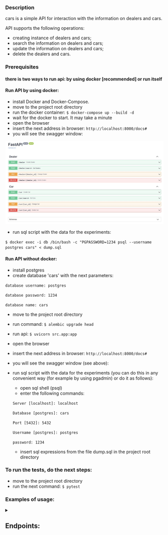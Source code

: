 ### Description

cars is a simple API for interaction with the information on dealers and cars. 

API supports the following operations: 
- creating instance of dealers and cars;
- search the information on dealers and cars;
- update the information on dealers and cars;
- delete the dealers and cars.

### Prerequisites

#### there is two ways to run api: by using docker [recommended] or run itself

#### Run API by using docker:
- install Docker and Docker-Compose.
- move to the project root directory
- run the docker container: `$ docker-compose up --build -d`
- wait for the docker to start. It may take a minute
- open the browser
- insert the next address in browser: `http://localhost:8000/docs#`
- you will see the swagger window: 

![](images/1.jpg)

- run sql script with the data for the experiments:

`$ docker exec -i db /bin/bash -c "PGPASSWORD=1234 psql --username postgres cars" < dump.sql`

#### Run API without docker:
- install postgres
- create database 'cars' with the next parameters:

`database username: postgres`

`database password: 1234`

`database name: cars`

- move to the project root directory
- run command: `$ alembic upgrade head`
- run api: `$ uvicorn src.app:app`
- open the browser
- insert the next address in browser: `http://localhost:8000/docs#`
- you will see the swagger window (see above):
- run sql script with the data for the experiments (you can do this in any convenient way (for example by using pgadmin) or do it as follows):

    - open sql shell (psql)
    - enter the following commands:
    
    `Server [localhost]: localhost`
    
    `Database [postgres]: cars`
    
    `Port [5432]: 5432`
    
    `Username [postgres]: postgres`
    
    `password: 1234`
    
    - insert sql expressions from the file dump.sql in the project root directory
    
### To run the tests, do the next steps:
- move to the project root directory
- run the next command: `$ pytest`

### Examples of usage:

<details><summary><h2>Endpoints:</h2></summary>

<hr>
<details><summary><h4>Create Dealer</h4></summary>

##### Description: creates a dealer with the specified parameters

##### URL: http://localhost:8000/dealer

##### Request:

- ````
    curl -X 'POST' \
      'http://localhost:8000/dealer' \
      -H 'accept: application/json' \
      -H 'Content-Type: application/json' \
      -d '{
      "dealer_name": "string",
      "address": "string",
      "phone": "string"
    }'
  ````

##### Responses:
- Successful Response:
  - status code: 201
  - Response body: 
      ````
      {"detail": "created"}
      ````
- Error: Conflict:

  - status code: 409
  - Response body:
      ````
      {"detail": "(psycopg2.errors.UniqueViolation) duplicate key value violates unique constraint \"dealer_dealer_name_key\"\nDETAIL:  Key (dealer_name)=(ee) already exists.\n\n[SQL: INSERT INTO dealer (dealer_name, address, phone) VALUES (%(dealer_name)s, %(address)s, %(phone)s) RETURNING dealer.id]\n[parameters: {'dealer_name': 'ee', 'address': 'string', 'phone': 'string'}]\n(Background on this error at: https://sqlalche.me/e/14/gkpj)"}
      ````
    
##### Note: field dealer_name should be unique

##### JSON Schema:
    {
      "type": "object",
      "properties": {
        "dealer_name": {
          "type": "string"
        },
        "address": {
          "type": "string"
        },
        "phone": {
          "type": "string"
        }
      },
      "required": [
        "dealer_name"
      ]
    }
    
</details>

<hr>
<details><summary><h4>Get Dealers</h4></summary>

##### Description: search for dealers by specified parameters

##### URL: http://localhost:8000/dealer/search

##### Request (to get all dealers): 
- ````
    curl -X 'POST' \
      'http://localhost:8000/dealer/search' \
      -H 'accept: application/json' \
      -H 'Content-Type: application/json' \
      -d '{
    }'
    ````

##### Response:
- status code: 200
- Response body:
    ````
    [
      {
        "address": "357 Philip Heights Apt. 877 New Stephanie, SD 66159",
        "phone": "14155552671",
        "id": 1,
        "dealer_name": "VROOM"
      },
      {
        "address": "13245 Sullivan Mount Suite 489 Bryanborough, ME 94533",
        "phone": "14187581856",
        "id": 2,
        "dealer_name": "Carvana"
      }
    ]
    ````

    
##### Request (to get specified dealer):
- ````
    curl -X 'POST' \
      'http://localhost:8000/dealer/search' \
      -H 'accept: application/json' \
      -H 'Content-Type: application/json' \
      -d '{
      "id": 1,
      "dealer_name": "VROOM"
    }'
    ````
##### Response:
- status code: 200
- Response body:
- ````
    [
      {
        "address": "357 Philip Heights Apt. 877 New Stephanie, SD 66159",
        "phone": "14155552671",
        "id": 1,
        "dealer_name": "VROOM"
      }
    ]
    ````
##### Note - if there is not any dealers, the response will be:
- status code: 200
- Response body:
- ````
  []
  ````
##### JSON Schema:
    {
      "type": "object",
      "properties": {
        "id": {
          "type": "integer"
        },
        "dealer_name": {
          "type": "string"
        },
        "address": {
          "type": "string"
        },
        "phone": {
          "type": "string"
        }
      }
    }

</details>

<hr>
<details><summary><h4>Change Dealer</h4></summary>

##### Description: change dealer according to parameters

##### URL: http://localhost:8000/dealer/<dealer_id>

##### Request:
    ````
    curl -X 'PUT' \
      'http://localhost:8000/dealer/179' \
      -H 'accept: application/json' \
      -H 'Content-Type: application/json' \
      -d '{
      "dealer_name": "rr",
      "address": "string",
      "phone": "string"
    }'
    ````
##### Responses:
- Successful Response:
    - status code: 200
    - Response body:
    ````
    {"detail": "changed"}
    ````
- Error: Conflict
    - status code: 409
    - Response body:
    ````
    {"detail": "(psycopg2.errors.UniqueViolation) duplicate key value violates unique constraint \"dealer_dealer_name_key\"\nDETAIL:  Key (dealer_name)=(string) already exists.\n\n[SQL: UPDATE dealer SET dealer_name=%(dealer_name)s WHERE dealer.id = %(dealer_id)s]\n[parameters: {'dealer_name': 'string', 'dealer_id': 179}]\n(Background on this error at: https://sqlalche.me/e/14/gkpj)"}
    ````
  
##### JSON Schema:
    {
      "type": "object",
      "properties": {
        "dealer_name": {
          "type": "string"
        },
        "address": {
          "type": "string"
        },
        "phone": {
          "type": "string"
        }
      }
    }
  
</details>

<hr>
<details><summary><h4>Delete Dealer</h4></summary>

##### URL: http://localhost:8000/dealer/<dealer_id>

##### Request:
````
curl -X 'DELETE' \
  'http://localhost:8000/dealer/1' \
  -H 'accept: application/json'
````
##### Responses:
- Successful Response:
    - status code: 200
    - Response body:
    ````
    {"detail": "deleted"}
    ````
- Error: Not Found
    - status code: 404
    - Response body:
    ````
    {"detail": "dealer with this ID doesn't exist"}
    ````
- Error: Conflict
  - status code: 409
  - Response body:
  ````
  {"detail": "(psycopg2.errors.ForeignKeyViolation) update or delete on table \"dealer\" violates foreign key constraint \"car_dealer_id_fkey\" on table \"car\"\nDETAIL:  Key (id)=(105) is still referenced from table \"car\".\n\n[SQL: DELETE FROM dealer WHERE dealer.id = %(id)s]\n[parameters: {'id': 105}]\n(Background on this error at: https://sqlalche.me/e/14/gkpj)"}
  ````
##### Note: For security reasons, it is forbidden to remove dealers who have cars. In this case, you will receive a response with the code 409 (see above)

</details>

<hr>
<details><summary><h4>Create Car</h4></summary>

##### Description: creates a car with the specified parameters

##### URL: http://localhost:8000/car

##### Request:
- ````
    curl -X 'POST' \
      'http://localhost:8000/car' \
      -H 'accept: application/json' \
      -H 'Content-Type: application/json' \
      -d '{
      "model": "string",
      "dealer_id": 1
    }'
    ````
##### Responses:
- Successful Response:
  - status code: 201
  - Response body:
  - ````
    {"detail": "created"}
    ````
 
- Error: Not Found
  - status code: 404
  - Response body:
  - ````
    {"detail": "dealer with this ID doesn't exist"}
    ````

##### JSON Schema
    {
      "type": "object",
      "properties": {
        "model": {
          "type": "string"
        },
        "year": {
          "type": "integer"
        },
        "color": {
          "type": "string"
        },
        "mileage": {
          "type": "integer"
        },
        "price": {
          "type": "integer"
        },
        "dealer_id": {
          "type": "integer"
        }
      },
      "required": [
        "model",
        "dealer_id"
      ]
    }
    
    
</details>

<hr>
<details><summary><h4>Get Cars</h4></summary>

##### Description: search for cars by specified parameters

##### URL: http://localhost:8000/car/search

##### Request (to get all cars):
````
curl -X 'POST' \
  'http://localhost:8000/car/search' \
  -H 'accept: application/json' \
  -H 'Content-Type: application/json' \
  -d '{}'
````
##### Response:
- status code: 201
- Response body:
````
[
  {
    "model": "Focus S",
    "year": 2011,
    "mileage": 85000,
    "price": 7995,
    "id": 1,
    "color": "Blue Flame Metallic",
    "dealer_id": 1
  },
  {
    "model": "Focus S",
    "year": 2015,
    "mileage": 45000,
    "price": 18000,
    "id": 2,
    "color": "Blue Flame Metallic",
    "dealer_id": 2
  },
  {
    "model": "Nissan Frontier SV",
    "year": 2020,
    "mileage": 41209,
    "price": 26391,
    "id": 3,
    "color": "Steel",
    "dealer_id": 2
  }
]
````
##### Request (to get specified car):
````
curl -X 'POST' \
  'http://localhost:8000/car/search' \
  -H 'accept: application/json' \
  -H 'Content-Type: application/json' \
  -d '{
  "id": 1
}'
````
##### Response:
- status code: 200
- Response body
    ````
    [
      {
        "model": "Focus S",
        "year": 2011,
        "mileage": 85000,
        "price": 7995,
        "id": 1,
        "color": "Blue Flame Metallic",
        "dealer_id": 1
      }
    ]
    ````
##### Note - if there is not any cars, the response will be:
- status code: 200
- Response body:
- ````
  []
  ````
  
##### JSON Schema:
    {
      "type": "object",
      "properties": {
        "model": {
          "type": "string"
        },
        "year": {
          "type": "integer"
        },
        "color": {
          "type": "string"
        },
        "mileage": {
          "type": "integer"
        },
        "price": {
          "type": "integer"
        },
        "dealer_id": {
          "type": "integer"
        }
      }
    }
  
</details>

<hr>
<details><summary><h4>Change Car</h4></summary>

##### Description: change car according to parameters

##### URL: http://localhost:8000/car/<car_id>

##### Request:
````
curl -X 'PUT' \
  'http://localhost:8000/car/26' \
  -H 'accept: application/json' \
  -H 'Content-Type: application/json' \
  -d '{
  "model": "string",
  "dealer_id": 105
}'
````
##### Responses:
- Successful Response:
  - status code: 200
  - Response body:
  ````
  {"detail": "changed"}
  ````
- Error: Not Found (example 1)
  - status code: 404
  - Response body
  ````
  {"detail": "car with this ID doesn't exist"}
  ````
  
- Error: Not Found (example 2)
  - status code: 404
  - Response body
  ````
  {"detail": "dealer with this ID doesn't exist"}
  ````
##### JSON Schema
    {
      "$schema": "http://json-schema.org/draft-04/schema#",
      "type": "object",
      "properties": {
        "model": {
          "type": "string"
        },
        "year": {
          "type": "integer"
        },
        "color": {
          "type": "string"
        },
        "mileage": {
          "type": "integer"
        },
        "price": {
          "type": "integer"
        },
        "dealer_id": {
          "type": "integer"
        }
      }
    }
  
</details>

<hr>
<details><summary><h4>Delete Car</h4></summary>

##### URL: http://localhost:8000/car/<car_id>

##### Request:
````
curl -X 'DELETE' \
  'http://localhost:8000/car/26' \
  -H 'accept: application/json'
````
##### Response:
- Successful Response:
  - status code: 200
  - Response body:
    ````
    {"detail": "deleted"}
    ````
- Error: Not Found
  - status code: 404
  - Response body:
  ````
  {"detail": "car with this ID doesn't exist"}
  ````
  
</details>
</details>







